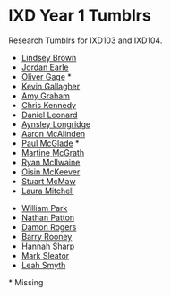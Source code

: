 IXD Year 1 Tumblrs
==================

Research Tumblrs for IXD103 and IXD104.

+ [Lindsey Brown](http://libersword.tumblr.com)
+ [Jordan Earle](http://jordanearle.tumblr.com)
+ [Oliver Gage](#) *
+ [Kevin Gallagher](http://designshideout.tumblr.com)
+ [Amy Graham](http://amygrahamie.tumblr.com)
+ [Chris Kennedy](http://kennedy-chris-kennedy.tumblr.com)
+ [Daniel Leonard](http://mrdannyleo.tumblr.com)
+ [Aynsley Longridge](http://aynsleylongridge.tumblr.com/)
+ [Aaron McAlinden](http://amcalinden.tumblr.com)
+ [Paul McGlade](#) *
+ [Martine McGrath](http://martine-mcgrath.tumblr.com)
+ [Ryan McIlwaine](http://ryanmcllwaine.tumblr.com)
+ [Oisin McKeever](http://oisin-mckeever.tumblr.com)
+ [Stuart McMaw](http://stuartmcmaw.tumblr.com)
+ [Laura Mitchell](http://thelauramitchell.tumblr.com)
<!-- + [Sarah Owens](#) * -->
+ [William Park](http://williamipark.tumblr.com)
+ [Nathan Patton](http://nathan-patton.tumblr.com)
+ [Damon Rogers](http://rodgersdamon.tumblr.com)
+ [Barry Rooney](http://fandango-creative.tumblr.com)
+ [Hannah Sharp](http://hannahsharpblog.tumblr.com)
+ [Mark Sleator](http://marksleatorblog.tumblr.com)
+ [Leah Smyth](http://leahpsmyth.tumblr.com)

\* Missing
